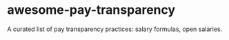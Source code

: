 # awesome-pay-transparency
A curated list of pay transparency practices: salary formulas, open salaries.
